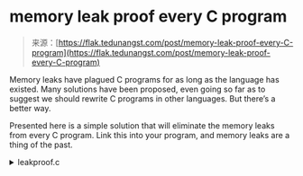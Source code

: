 <!--yml
category: 未分类
date: 2024-05-27 14:56:54
-->

# memory leak proof every C program

> 来源：[https://flak.tedunangst.com/post/memory-leak-proof-every-C-program](https://flak.tedunangst.com/post/memory-leak-proof-every-C-program)

Memory leaks have plagued C programs for as long as the language has existed. Many solutions have been proposed, even going so far as to suggest we should rewrite C programs in other languages. But there’s a better way.

Presented here is a simple solution that will eliminate the memory leaks from every C program. Link this into your program, and memory leaks are a thing of the past.

<details><summary>leakproof.c</summary>

```
#include <dlfcn.h>
#include <stdio.h>

struct leaksaver {
        struct leaksaver *next;
        void *pointer;
} *bigbucket;

void *
malloc(size_t len)
{
        static void *(*nextmalloc)(size_t);
        nextmalloc = dlsym(RTLD_NEXT, "malloc");
        void *ptr = nextmalloc(len);
        if (ptr) {
                struct leaksaver *saver = nextmalloc(sizeof(*saver));
                saver->pointer = ptr;
                saver->next = bigbucket;
                bigbucket = saver;
        }
        return ptr;
}
```</details> 
Every allocated pointer is saved in the big bucket, where it remains accessible. Even if no other references to the pointer exist in the program, the pointer has not leaked.

It is now entirely optional to call `free`. If you don’t call free, memory usage will increase over time, but technically, it’s not a leak. As an optimization, you may choose to call free to reduce memory, but again, strictly optional.

Problem sovled!

Posted 19 Jan 2024 16:55 by tedu Updated: 19 Jan 2024 16:55

Tagged:

[c](/t/c) [programming](/t/programming) [rants](/t/rants)